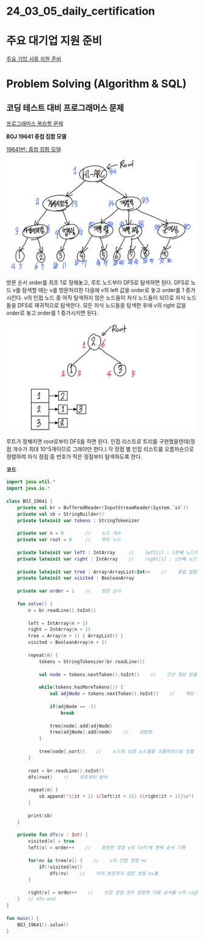 # 24_03_05_daily_certification

# 주요 대기업 지원 준비

[주요 기업 서류 지원 준비](https://www.notion.so/ca46129d4559498794f2f81c628d75a5?pvs=21)

# Problem Solving (Algorithm & SQL)

## 코딩 테스트 대비 프로그래머스 문제

[프로그래머스 복습할 문제](https://www.notion.so/1163cecfe9474113bd7ced09c4af4d19?pvs=21)

**BOJ 19641 중첩 집합 모델**

[19641번: 중첩 집합 모델](https://www.acmicpc.net/problem/19641)

![ex.jpeg](24_03_05_daily_certification%20d6201a2d0bb4407496edcf176fcb88fc/ex.jpeg)

방문 순서 order를 최초 1로 정해놓고, 루트 노드부터 DFS로 탐색하면 된다. DFS로 노드 v를 탐색할 때는 v를 방문처리한 다음에 v의 left 값을 order로 놓고 order를 1 증가시킨다. v의 인접 노드 중 아직 탐색하지 않은 노드들이 자식 노드들이 되므로 자식 노드들을 DFS로 재귀적으로 탐색한다. 모든 자식 노드들을 탐색한 후에 v의 right 값을 order로 놓고 order를 1 증가시키면 된다.

![ex1.jpeg](24_03_05_daily_certification%20d6201a2d0bb4407496edcf176fcb88fc/ex1.jpeg)

루트가 정해지면 root로부터 DFS를 하면 된다. 인접 리스트로 트리를 구현했을텐데(정점 개수가 최대 10^5개이므로 그래야만 한다.) 각 정점 별 인접 리스트를 오름차순으로 정렬하여 자식 정점 중 번호가 작은 정점부터 탐색하도록 한다.

**코드**

```kotlin
import java.util.*
import java.io.*

class BOJ_19641 {
    private val br = BufferedReader(InputStreamReader(System.`in`))
    private val sb = StringBuilder()
    private lateinit var tokens : StringTokenizer
    
    private var n = 0        //    노드 개수
    private var root = 0     //    루트 노드
    
    private lateinit var left : IntArray     //    left[i] : i번째 노드의 left 값
    private lateinit var right : IntArray    //    right[i] : i번째 노드의 right 값
    
    private lateinit var tree : Array<ArrayList<Int>>    //    중첩 집합 모델 트리
    private lateinit var visited : BooleanArray
    
    private var order = 1    //    방문 순서
    
    fun solve() {
        n = br.readLine().toInt()
        
        left = IntArray(n + 1)
        right = IntArray(n + 1)
        tree = Array(n + 1) { ArrayList() }
        visited = BooleanArray(n + 1)
        
        repeat(n) {
            tokens = StringTokenizer(br.readLine())
            
            val node = tokens.nextToken().toInt()    //    간선 정보 받을 노드
            
            while(tokens.hasMoreTokens()) {
                val adjNode = tokens.nextToken().toInt()    //    해당 노드와 연결된 노드
                
                if(adjNode == -1)
                    break
                
                tree[node].add(adjNode)
                tree[adjNode].add(node)    //    양방향
            }
            
            tree[node].sort()    //    노드의 인접 노드들을 오름차순으로 정렬
        }
        
        root = br.readLine().toInt()
        dfs(root)    //    루트부터 탐색
        
        repeat(n) {
            sb.append("${it + 1} ${left[it + 1]} ${right[it + 1]}\n")
        }
        
        print(sb)
    }
    
    private fun dfs(v : Int) {
        visited[v] = true
        left[v] = order++    //    방문한 정점 v의 left에 현재 순서 기록
    
        for(nv in tree[v]) {    //    v의 인접 정점 nv
            if(!visited[nv])
                dfs(nv)    //    아직 방문하지 않은 정점 nv를
        }
        
        right[v] = order++    //    인접 정점 모두 방문한 다음 순서를 v의 right에 기록
    }   // dfs-end
}

fun main() {
    BOJ_19641().solve()
}
```